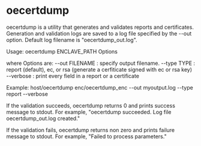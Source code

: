 oecertdump
=====

oecertdump is a utility that generates and validates reports and certificates.
Generation and validation logs are saved to a log file specified by the --out option.
Default log filename is "oecertdump_out.log".

Usage: oecertdump ENCLAVE_PATH Options

where Options are:
    --out FILENAME        : specify output filename.
    --type TYPE           : report (default), ec, or rsa (generate a cerfiticate signed with ec or rsa key)
    --verbose             : print every field in a report or a certificate

Example: host/oecertdump enc/oecertdump_enc --out myoutput.log --type report --verbose

If the validation succeeds, oecertdump returns 0 and prints success message to stdout. For example,
    "oecertdump succeeded. Log file oecertdump_out.log created."

If the validation fails, oecertdump returns non zero and prints failure message to stdout. For example,
    "Failed to process parameters."